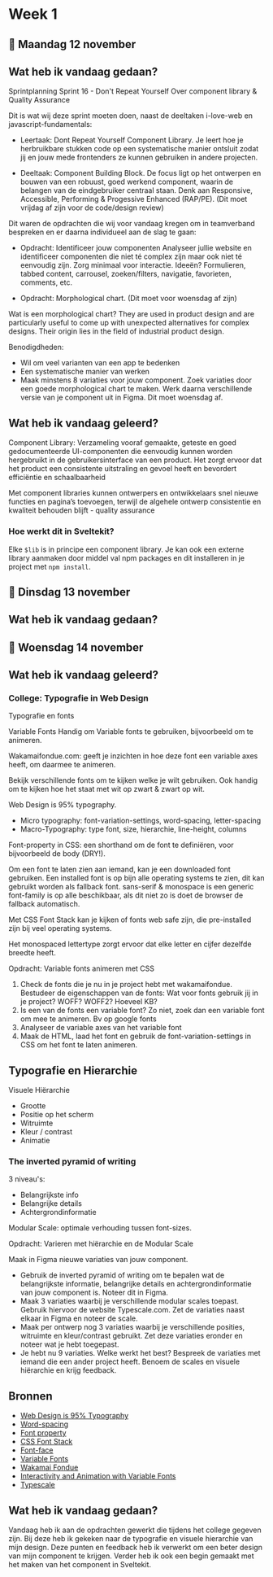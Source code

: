 # Week 1

## 📆 Maandag 12 november

## Wat heb ik vandaag gedaan?

Sprintplanning Sprint 16 - Don't Repeat Yourself
Over component library & Quality Assurance

Dit is wat wij deze sprint moeten doen, naast de deeltaken i-love-web en javascript-fundamentals:

- Leertaak: Dont Repeat Yourself Component Library. Je leert hoe je herbruikbare stukken code op een systematische manier ontsluit zodat jij en jouw mede frontenders ze kunnen gebruiken in andere projecten.

- Deeltaak: Component Building Block. De focus ligt op het ontwerpen en bouwen van een robuust, goed werkend component, waarin de belangen van de eindgebruiker centraal staan. Denk aan Responsive, Accessible, Performing & Progessive Enhanced (RAP/PE). (Dit moet vrijdag af zijn voor de code/design review)

Dit waren de opdrachten die wij voor vandaag kregen om in teamverband bespreken en er daarna individueel aan de slag te gaan:

- Opdracht: Identificeer jouw componenten Analyseer jullie website en identificeer componenten die niet té complex zijn maar ook niet té eenvoudig zijn. Zorg minimaal voor interactie. Ideeën? Formulieren, tabbed content, carrousel, zoeken/filters, navigatie, favorieten, comments, etc.

- Opdracht: Morphological chart. (Dit moet voor woensdag af zijn)

Wat is een morphological chart? They are used in product design and are particularly useful to come up with unexpected alternatives for complex designs. Their origin lies in the field of industrial product design.

Benodigdheden:

- Wil om veel varianten van een app te bedenken
- Een systematische manier van werken
- Maak minstens 8 variaties voor jouw component. Zoek variaties door een goede morphological chart te maken. Werk daarna verschillende versie van je component uit in Figma. Dit moet woensdag af.

## Wat heb ik vandaag geleerd?

Component Library: Verzameling vooraf gemaakte, geteste en goed gedocumenteerde UI-componenten die eenvoudig kunnen worden hergebruikt in de gebruikersinterface van een product. Het zorgt ervoor dat het product een consistente uitstraling en gevoel heeft en bevordert efficiëntie en schaalbaarheid

Met component libraries kunnen ontwerpers en ontwikkelaars snel nieuwe functies en pagina’s toevoegen, terwijl de algehele ontwerp consistentie en kwaliteit behouden blijft - quality assurance

### Hoe werkt dit in Sveltekit?

Elke `$lib` is in principe een component library. Je kan ook een externe library aanmaken door middel val npm packages en dit installeren in je project met `npm install`.

## 📆 Dinsdag 13 november

## Wat heb ik vandaag gedaan?

## 📆 Woensdag 14 november

## Wat heb ik vandaag geleerd?

### College: Typografie in Web Design

Typografie en fonts

Variable Fonts
Handig om Variable fonts te gebruiken, bijvoorbeeld om te animeren.

Wakamaifondue.com: geeft je inzichten in hoe deze font een variable axes heeft, om daarmee te animeren.

Bekijk verschillende fonts om te kijken welke je wilt gebruiken. Ook handig om te kijken hoe het staat met wit op zwart & zwart op wit.

Web Design is 95% typography.

- Micro typography: font-variation-settings, word-spacing, letter-spacing
- Macro-Typography: type font, size, hierarchie, line-height, columns

Font-property in CSS: een shorthand om de font te definiëren, voor bijvoorbeeld de body (DRY!).

Om een font te laten zien aan iemand, kan je een downloaded font gebruiken. Een installed font is op bijn alle operating systems te zien, dit kan gebruikt worden als fallback font. sans-serif & monospace is een generic font-family is op alle beschikbaar, als dit niet zo is doet de browser de fallback automatisch.

Met CSS Font Stack kan je kijken of fonts web safe zijn, die pre-installed zijn bij veel operating systems.

Het monospaced lettertype zorgt ervoor dat elke letter en cijfer dezelfde breedte heeft.

Opdracht: Variable fonts animeren met CSS

1. Check de fonts die je nu in je project hebt met wakamaifondue. Bestudeer de eigenschappen van de fonts: Wat voor fonts gebruik jij in je project? WOFF? WOFF2? Hoeveel KB?
2. Is een van de fonts een variable font? Zo niet, zoek dan een variable font om mee te animeren. Bv op google fonts
3. Analyseer de variable axes van het variable font
4. Maak de HTML, laad het font en gebruik de font-variation-settings in CSS om het font te laten animeren.

## Typografie en Hierarchie

Visuele Hiërarchie

- Grootte
- Positie op het scherm
- Witruimte
- Kleur / contrast
- Animatie

### The inverted pyramid of writing

3 niveau's:

- Belangrijkste info
- Belangrijke details
- Achtergrondinformatie

Modular Scale: optimale verhouding tussen font-sizes.

Opdracht: Varieren met hiërarchie en de Modular Scale

Maak in Figma nieuwe variaties van jouw component.

- Gebruik de inverted pyramid of writing om te bepalen wat de belangrijkste informatie, belangrijke details en achtergrondinformatie van jouw component is. Noteer dit in Figma.
- Maak 3 variaties waarbij je verschillende modular scales toepast. Gebruik hiervoor de website Typescale.com. Zet de variaties naast elkaar in Figma en noteer de scale.
- Maak per ontwerp nog 3 variaties waarbij je verschillende posities, witruimte en kleur/contrast gebruikt. Zet deze variaties eronder en noteer wat je hebt toegepast.
- Je hebt nu 9 variaties. Welke werkt het best? Bespreek de variaties met iemand die een ander project heeft. Benoem de scales en visuele hiërarchie en krijg feedback.

## Bronnen

- [Web Design is 95% Typography](https://ia.net/topics/the-web-is-all-about-typography-period)
- [Word-spacing](https://developer.mozilla.org/en-US/docs/Web)
- [Font property](https://css-tricks.com/almanac/properties/f/font/)
- [CSS Font Stack](https://www.cssfontstack.com/)
- [Font-face](https://css-tricks.com/snippets/css/using-font-face-in-css/)
- [Variable Fonts](https://variablefonts.io/)
- [Wakamai Fondue](https://wakamaifondue.com/)
- [Interactivity and Animation with Variable Fonts](https://24ways.org/2019/interactivity-and-animation-with-variable-fonts)
- [Typescale](https://typescale.com/)

## Wat heb ik vandaag gedaan?

Vandaag heb ik aan de opdrachten gewerkt die tijdens het college gegeven zijn. Bij deze heb ik gekeken naar de typografie en visuele hierarchie van mijn design. Deze punten en feedback heb ik verwerkt om een beter design van mijn component te krijgen. Verder heb ik ook een begin gemaakt met het maken van het component in Sveltekit.

